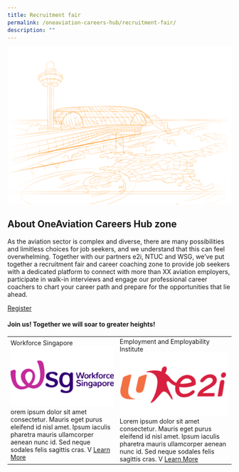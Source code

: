 ```yaml
---
title: Recruitment fair
permalink: /oneaviation-careers-hub/recruitment-fair/
description: ""
---
```

![oneaviation](/images/imgoneaviation.png)
## About OneAviation Careers Hub zone 
As the aviation sector is complex and diverse, there are many possibilities and limitless choices for job seekers, and we understand that this can feel overwhelming. Together with our partners e2i, NTUC and WSG, we’ve put together a recruitment fair and career coaching zone to provide job seekers with a dedicated platform to connect with more than XX aviation employers, participate in walk-in interviews and engage our professional career coachers to chart your career path and prepare for the opportunities that lie ahead.

[Register](https://www.google.com)
#### Join us! Together we will soar to greater heights!

| | | 
| -------- | -------- | 
| Workforce Singapore ![wsg img](/images/wsg%20img.png) orem ipsum dolor sit amet consectetur. Mauris eget purus eleifend id nisl amet. Ipsum iaculis pharetra mauris ullamcorper aenean nunc id. Sed neque sodales felis sagittis cras. V  [Learn More](https://www.google.com)|Employment and Employability Institute ![e2i img](/images/e2iimg.png) Lorem ipsum dolor sit amet consectetur. Mauris eget purus eleifend id nisl amet. Ipsum iaculis pharetra mauris ullamcorper aenean nunc id. Sed neque sodales felis sagittis cras. V  [Learn More](https://www.google.com)|